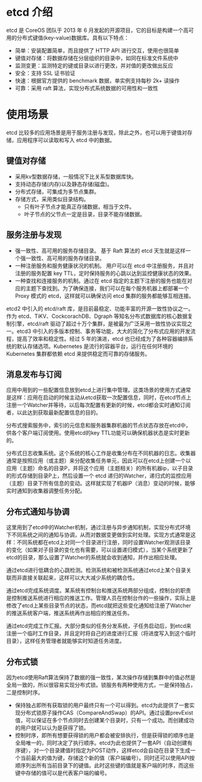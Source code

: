 # etcd 介绍

etcd 是 CoreOS 团队于 2013 年 6 月发起的开源项目，它的目标是构建一个高可用的分布式键值(key-value)数据库。具有以下特点：

- 简单：安装配置简单，而且提供了 HTTP API 进行交互，使用也很简单
- 键值对存储：将数据存储在分层组织的目录中，如同在标准文件系统中
- 监测变更：监测特定的键或目录以进行更改，并对值的更改做出反应
- 安全：支持 SSL 证书验证
- 快速：根据官方提供的 benchmark 数据，单实例支持每秒 2k+ 读操作
- 可靠：采用 raft 算法，实现分布式系统数据的可用性和一致性

# 使用场景

etcd 比较多的应用场景是用于服务注册与发现，除此之外，也可以用于键值对存储，应用程序可以读取和写入 etcd 中的数据。

## 键值对存储

- 采用kv型数据存储，一般情况下比关系型数据库快。
- 支持动态存储(内存)以及静态存储(磁盘)。
- 分布式存储，可集成为多节点集群。
- 存储方式，采用类似目录结构。
  - 只有叶子节点才能真正存储数据，相当于文件。
  - 叶子节点的父节点一定是目录，目录不能存储数据。

## 服务注册与发现

- 强一致性、高可用的服务存储目录。
  基于 Raft 算法的 etcd 天生就是这样一个强一致性、高可用的服务存储目录。
- 一种注册服务和服务健康状况的机制。
  用户可以在 etcd 中注册服务，并且对注册的服务配置 key TTL，定时保持服务的心跳以达到监控健康状态的效果。
- 一种查找和连接服务的机制。通过在 etcd 指定的主题下注册的服务也能在对应的主题下查找到。为了确保连接，我们可以在每个服务机器上都部署一个 Proxy 模式的 etcd，这样就可以确保访问 etcd 集群的服务都能够互相连接。

etcd2 中引入的 etcd/raft 库，是目前最稳定、功能丰富的开源一致性协议之一。作为 etcd、TiKV、CockcorachDB、Dgraph 等知名分布式数据库的核心数据复制引擎，etcd/raft 驱动了超过十万个集群，是被最为广泛采用一致性协议实现之一。etcd3 中引入的多版本控制、事务等功能，大大的简化了分布式应用的开发流程，提高了效率和稳定性。经过 5 年的演进，etcd 也已经成为了各种容器编排系统的默认存储选项。Kubernetes 是流行的容器平台，运行在任何环境的 Kubernetes 集群都依赖 etcd 来提供稳定而可靠的存储服务。

## 消息发布与订阅

应用中用到的一些配置信息放到etcd上进行集中管理。这类场景的使用方式通常是这样：应用在启动的时候主动从etcd获取一次配置信息，同时，在etcd节点上注册一个Watcher并等待，以后每次配置有更新的时候，etcd都会实时通知订阅者，以此达到获取最新配置信息的目的。

分布式搜索服务中，索引的元信息和服务器集群机器的节点状态存放在etcd中，供各个客户端订阅使用。使用etcd的key TTL功能可以确保机器状态是实时更新的。

分布式日志收集系统。这个系统的核心工作是收集分布在不同机器的日志。收集器通常是按照应用（或主题）来分配收集任务单元，因此可以在etcd上创建一个以应用（主题）命名的目录P，并将这个应用（主题相关）的所有机器ip，以子目录的形式存储到目录P上，然后设置一个 etcd 递归的Watcher，递归式的监控应用（主题）目录下所有信息的变动。这样就实现了机器IP（消息）变动的时候，能够实时通知到收集器调整任务分配。

## 分布式通知与协调

这里用到了etcd中的Watcher机制，通过注册与异步通知机制，实现分布式环境下不同系统之间的通知与协调，从而对数据变更做到实时处理。实现方式通常是这样：不同系统都在etcd上对同一个目录进行注册，同时设置Watcher观测该目录的变化（如果对子目录的变化也有需要，可以设置递归模式），当某个系统更新了etcd的目录，那么设置了Watcher的系统就会收到通知，并作出相应处理。

通过etcd进行低耦合的心跳检测。检测系统和被检测系统通过etcd上某个目录关联而非直接关联起来，这样可以大大减少系统的耦合性。

通过etcd完成系统调度。某系统有控制台和推送系统两部分组成，控制台的职责是控制推送系统进行相应的推送工作。管理人员在控制台作的一些操作，实际上是修改了etcd上某些目录节点的状态，而etcd就把这些变化通知给注册了Watcher的推送系统客户端，推送系统再作出相应的推送任务。

通过etcd完成工作汇报。大部分类似的任务分发系统，子任务启动后，到etcd来注册一个临时工作目录，并且定时将自己的进度进行汇报（将进度写入到这个临时目录），这样任务管理者就能够实时知道任务进度。

## 分布式锁

因为etcd使用Raft算法保持了数据的强一致性，某次操作存储到集群中的值必然是全局一致的，所以很容易实现分布式锁。锁服务有两种使用方式，一是保持独占，二是控制时序。

* 保持独占即所有获取锁的用户最终只有一个可以得到。etcd为此提供了一套实现分布式锁原子操作CAS（CompareAndSwap）的API。通过设置prevExist值，可以保证在多个节点同时去创建某个目录时，只有一个成功。而创建成功的用户就可以认为是获得了锁。
* 控制时序，即所有想要获得锁的用户都会被安排执行，但是获得锁的顺序也是全局唯一的，同时决定了执行顺序。etcd为此也提供了一套API（自动创建有序键），对一个目录建值时指定为POST动作，这样etcd会自动在目录下生成一个当前最大的值为键，存储这个新的值（客户端编号）。同时还可以使用API按顺序列出所有当前目录下的键值。此时这些键的值就是客户端的时序，而这些键中存储的值可以是代表客户端的编号。